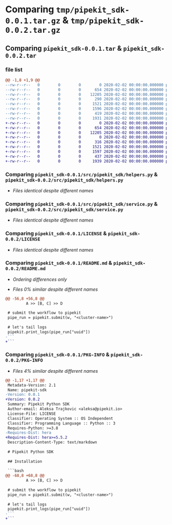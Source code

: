 # Comparing `tmp/pipekit_sdk-0.0.1.tar.gz` & `tmp/pipekit_sdk-0.0.2.tar.gz`

## Comparing `pipekit_sdk-0.0.1.tar` & `pipekit_sdk-0.0.2.tar`

### file list

```diff
@@ -1,8 +1,9 @@
--rw-r--r--   0        0        0        0 2020-02-02 00:00:00.000000 pipekit_sdk-0.0.1/src/pipekit_sdk/__init__.py
--rw-r--r--   0        0        0      654 2020-02-02 00:00:00.000000 pipekit_sdk-0.0.1/src/pipekit_sdk/helpers.py
--rw-r--r--   0        0        0    12205 2020-02-02 00:00:00.000000 pipekit_sdk-0.0.1/src/pipekit_sdk/service.py
--rw-r--r--   0        0        0      290 2020-02-02 00:00:00.000000 pipekit_sdk-0.0.1/.gitignore
--rw-r--r--   0        0        0     1521 2020-02-02 00:00:00.000000 pipekit_sdk-0.0.1/LICENSE
--rw-r--r--   0        0        0     1596 2020-02-02 00:00:00.000000 pipekit_sdk-0.0.1/README.md
--rw-r--r--   0        0        0      419 2020-02-02 00:00:00.000000 pipekit_sdk-0.0.1/pyproject.toml
--rw-r--r--   0        0        0     1931 2020-02-02 00:00:00.000000 pipekit_sdk-0.0.1/PKG-INFO
+-rw-r--r--   0        0        0        0 2020-02-02 00:00:00.000000 pipekit_sdk-0.0.2/src/pipekit_sdk/__init__.py
+-rw-r--r--   0        0        0      654 2020-02-02 00:00:00.000000 pipekit_sdk-0.0.2/src/pipekit_sdk/helpers.py
+-rw-r--r--   0        0        0    12205 2020-02-02 00:00:00.000000 pipekit_sdk-0.0.2/src/pipekit_sdk/service.py
+-rw-r--r--   0        0        0        0 2020-02-02 00:00:00.000000 pipekit_sdk-0.0.2/tests/.gitkeep
+-rw-r--r--   0        0        0      316 2020-02-02 00:00:00.000000 pipekit_sdk-0.0.2/.gitignore
+-rw-r--r--   0        0        0     1521 2020-02-02 00:00:00.000000 pipekit_sdk-0.0.2/LICENSE
+-rw-r--r--   0        0        0     1597 2020-02-02 00:00:00.000000 pipekit_sdk-0.0.2/README.md
+-rw-r--r--   0        0        0      437 2020-02-02 00:00:00.000000 pipekit_sdk-0.0.2/pyproject.toml
+-rw-r--r--   0        0        0     1939 2020-02-02 00:00:00.000000 pipekit_sdk-0.0.2/PKG-INFO
```

### Comparing `pipekit_sdk-0.0.1/src/pipekit_sdk/helpers.py` & `pipekit_sdk-0.0.2/src/pipekit_sdk/helpers.py`

 * *Files identical despite different names*

### Comparing `pipekit_sdk-0.0.1/src/pipekit_sdk/service.py` & `pipekit_sdk-0.0.2/src/pipekit_sdk/service.py`

 * *Files identical despite different names*

### Comparing `pipekit_sdk-0.0.1/LICENSE` & `pipekit_sdk-0.0.2/LICENSE`

 * *Files identical despite different names*

### Comparing `pipekit_sdk-0.0.1/README.md` & `pipekit_sdk-0.0.2/README.md`

 * *Ordering differences only*

 * *Files 0% similar despite different names*

```diff
@@ -56,8 +56,8 @@
         A >> [B, C] >> D
 
 # submit the workflow to pipekit
 pipe_run = pipekit.submit(w, "<cluster-name>")
 
 # let's tail logs
 pipekit.print_logs(pipe_run["uuid"])
-```
+```
```

### Comparing `pipekit_sdk-0.0.1/PKG-INFO` & `pipekit_sdk-0.0.2/PKG-INFO`

 * *Files 4% similar despite different names*

```diff
@@ -1,17 +1,17 @@
 Metadata-Version: 2.1
 Name: pipekit-sdk
-Version: 0.0.1
+Version: 0.0.2
 Summary: Pipekit Python SDK
 Author-email: Aleksa Trajkovic <aleksa@pipekit.io>
 License-File: LICENSE
 Classifier: Operating System :: OS Independent
 Classifier: Programming Language :: Python :: 3
 Requires-Python: >=3.8
-Requires-Dist: hera
+Requires-Dist: hera>=5.5.2
 Description-Content-Type: text/markdown
 
 # Pipekit Python SDK
 
 ## Installation
 
 ```bash
@@ -68,8 +68,8 @@
         A >> [B, C] >> D
 
 # submit the workflow to pipekit
 pipe_run = pipekit.submit(w, "<cluster-name>")
 
 # let's tail logs
 pipekit.print_logs(pipe_run["uuid"])
-```
+```
```

